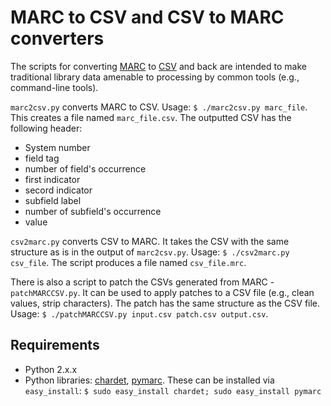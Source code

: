 MARC to CSV and CSV to MARC converters
======================================

The scripts for converting [MARC](http://loc.gov/marc/ "MAchine Readable Cataloging") to [CSV](http://tools.ietf.org/html/rfc4180 "Comma-Separated Values") and back are intended to make traditional library data amenable to processing by common tools (e.g., command-line tools).
  
`marc2csv.py` converts MARC to CSV. Usage: `$ ./marc2csv.py marc_file`. This creates a file named `marc_file.csv`. The outputted CSV has the following header:

* System number
* field tag
* number of field's occurrence
* first indicator
* secord indicator
* subfield label
* number of subfield's occurrence
* value

`csv2marc.py` converts CSV to MARC. It takes the CSV with the same structure as is in the output of `marc2csv.py`. Usage: `$ ./csv2marc.py csv_file`. The script produces a file named `csv_file.mrc`.

There is also a script to patch the CSVs generated from MARC - `patchMARCCSV.py`. It can be used to apply patches to a CSV file (e.g., clean values, strip characters). The patch has the same structure as the CSV file. Usage: `$ ./patchMARCCSV.py input.csv patch.csv output.csv`.

Requirements
------------

* Python 2.x.x
* Python libraries: [chardet](http://chardet.feedparser.org/), [pymarc](https://github.com/edsu/pymarc). These can be installed via `easy_install`: `$ sudo easy_install chardet; sudo easy_install pymarc`
